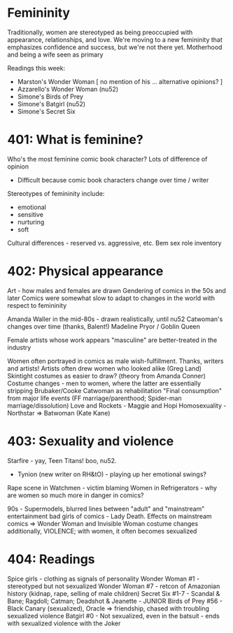 # Femininity

Traditionally, women are stereotyped as being preoccupied with appearance, relationships, and love. We're moving to a new femininity that emphasizes confidence and success, but we're not there yet.
Motherhood and being a wife seen as primary

Readings this week:
* Marston's Wonder Woman 
  [ no mention of his ... alternative opinions? ]
* Azzarello's Wonder Woman (nu52)
* Simone's Birds of Prey
* Simone's Batgirl (nu52)
* Simone's Secret Six

# 401: What is feminine?
Who's the most feminine comic book character? Lots of difference of opinion
- Difficult because comic book characters change over time / writer

Stereotypes of femininity include:
* emotional
* sensitive
* nurturing
* soft

Cultural differences - reserved vs. aggressive, etc.
Bem sex role inventory

# 402: Physical appearance
Art - how males and females are drawn
Gendering of comics in the 50s and later
Comics were somewhat slow to adapt to changes in the world with respect to femininity

Amanda Waller in the mid-80s - drawn realistically, until nu52
Catwoman's changes over time (thanks, Balent!)
Madeline Pryor / Goblin Queen

Female artists whose work appears "masculine" are better-treated in the industry

Women often portrayed in comics as male wish-fulfillment. Thanks, writers and artists!
Artists often drew women who looked alike (Greg Land)
Skintight costumes as easier to draw? (theory from Amanda Conner)
Costume changes - men to women, where the latter are essentially stripping
Brubaker/Cooke Catwoman as rehabilitation
"Final consumption" from major life events (FF marriage/parenthood; Spider-man marriage/dissolution)
Love and Rockets - Maggie and Hopi
Homosexuality - Northstar => Batwoman (Kate Kane)

# 403: Sexuality and violence
Starfire - yay, Teen Titans! boo, nu52.
* Tynion (new writer on RH&tO) - playing up her emotional swings?

Rape scene in Watchmen - victim blaming
Women in Refrigerators - why are women so much more in danger in comics?

90s - Supermodels, blurred lines between "adult" and "mainstream" entertainment
bad girls of comics - Lady Death. Effects on mainstream comics => Wonder Woman and Invisible Woman costume changes
additionally, VIOLENCE; with women, it often becomes sexualized

# 404: Readings	
Spice girls - clothing as signals of personality
Wonder Woman #1 - stereotyped but not sexualized
Wonder Woman #7 - retcon of Amazonian history (kidnap, rape, selling of male children)
Secret Six #1-7 - Scandal & Bane; Ragdoll; Catman; Deadshot & Jeanette - JUNIOR
Birds of Prey #56 - Black Canary (sexualized), Oracle => friendship, chased with troubling sexualized violence
Batgirl #0 - Not sexualized, even in the batsuit - ends with sexualized violence with the Joker




